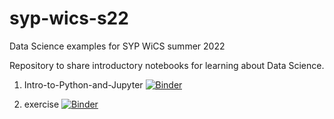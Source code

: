 # syp-wics-s22
Data Science examples for SYP WiCS summer 2022


Repository to share introductory notebooks for learning about Data Science. 

1. Intro-to-Python-and-Jupyter 
[![Binder](https://mybinder.org/badge_logo.svg)](https://mybinder.org/v2/gh/lebrown/syp-wics-s22/HEAD?filepath=Intro-to-Python-and-Jupyter.ipynb)

2. exercise 
[![Binder](https://mybinder.org/badge_logo.svg)](https://mybinder.org/v2/gh/lebrown/syp-wics-s22/HEAD?filepath=exercise.ipynb)

